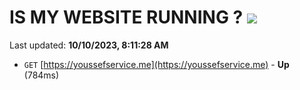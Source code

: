 # IS MY WEBSITE RUNNING ? [![](https://img.shields.io/static/v1?label=Sponsor&message=%E2%9D%A4&logo=GitHub&color=%23fe8e86)](https://github.com/sponsors/<username>)

Last updated: **10/10/2023, 8:11:28 AM**

- `GET` [https://youssefservice.me](https://youssefservice.me) - **Up** (784ms)
